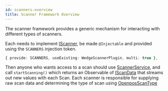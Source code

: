 ```yaml
---
id: scanners-overview
title: Scanner Framework Overview
---
```


The scanner framework provides a generic mechanism for interacting with different types of scanners.

Each needs to implement [IScanner](scanner.interface.ts), be made `@Injectable` and provided using the `SCANNERS` injection token.

```typescript
{ provide: SCANNERS, useExisting: WedgeScannerPlugin, multi: true },
```

Then anyone who wants access to a scan should use [ScannerService](scanner.service.ts), and call `startScanning()` which returns an Observable of [IScanData](scan.interface.ts) that streams out new values with each Scan. Each scanner is responsible for supplying raw scan data and determining the type of scan using [OpenposScanType](openpos-scan-type.enum.ts)
